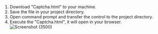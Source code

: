 1. Download "Captcha.html" to your machine.
2. Save the file in your project directory.
3. Open command prompt and transfer the control to the project directory.
4. Execute the "Captcha.html", it will open in your browser.
![Screenshot (3500)](https://github.com/user-attachments/assets/f5f68013-3029-4a0f-9ac1-57b05d26bf5c)
